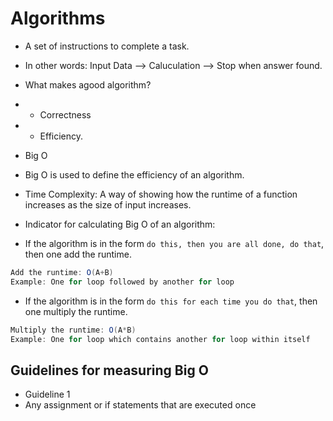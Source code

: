 # Algorithms

- A set of instructions to complete a task.
- In other words: Input Data --> Caluculation --> Stop when answer found.

- What makes agood algorithm?
- - Correctness
- - Efficiency.

- Big O
- Big O is used to define the efficiency of an algorithm.

- Time Complexity: A way of showing how the runtime of a function increases as the size of input increases.

- Indicator for calculating Big O of an algorithm:
- If the algorithm is in the form `do this, then you are all done, do that`, then one add the runtime.

```java
Add the runtime: O(A+B)
Example: One for loop followed by another for loop
```

- If the algorithm is in the form `do this for each time you do that`, then one multiply the runtime.

```java
Multiply the runtime: O(A*B)
Example: One for loop which contains another for loop within itself
```

## Guidelines for measuring Big O

- Guideline 1
- Any assignment or if statements that are executed once 